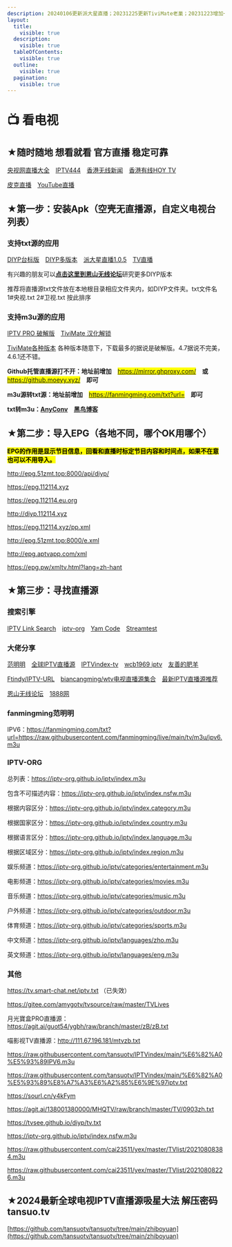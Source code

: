 ```yaml
---
description: 20240106更新派大星直播；20231225更新TiviMate老巢；20231223增加一些奇奇怪怪的直播。
layout:
  title:
    visible: true
  description:
    visible: true
  tableOfContents:
    visible: true
  outline:
    visible: true
  pagination:
    visible: true
---
```


# 📺 看电视

## ★随时随地 想看就看 官方直播 稳定可靠

[央视网直播大全](https://tv.cctv.com/live)　[IPTV444](https://www.iptv444.com)　[香港无线新闻](https://news.tvb.com/tc/live/83)　[香港有线HOY TV](https://hoy.tv/live?channel\_no=77)

[皮克直播](https://piko.live/c/news)　[YouTube直播](https://www.youtube.com/results?search\_query=%E6%96%B0%E9%97%BB+%E7%9B%B4%E6%92%AD\&sp=EgJAAQ%253D%253D)

## ★第一步：安装Apk（空壳无直播源，自定义电视台列表）

### 支持txt源的应用

[DIYP台标版](https://tansuo.lanzoub.com/izIp40ve9ing)　[DIYP多版本](https://sharerw.lanzoui.com/b0aevufxe)　[派大星直播1.0.5](https://tansuo.lanzouo.com/ilBOj1kywj2j)　[TV直播](https://tansuo.lanzoub.com/iTGGy0qbhc7e)

有兴趣的朋友可以[**点击这里到恩山无线论坛**](https://www.right.com.cn/forum/thread-8280295-1-1.html)研究更多DIYP版本

推荐将直播源txt文件放在本地根目录相应文件夹内，如DIYP文件夹。txt文件名 1#央视.txt 2#卫视.txt 按此排序

### 支持m3u源的应用

[IPTV PRO 破解版](https://www.423down.com/9788.html)　[TiviMate 汉化解锁](https://tansuo.lanzoub.com/iCe7L0z3vweb)

[TiviMate各种版本](https://appel-hh.de/index.php?dir=apk/TiviMate/) 各种版本随意下，下载最多的据说是破解版。4.7据说不完美，4.6.1还不错。

**Github托管直播源打不开：地址前增加**　<mark style="color:red;">https://mirror.ghproxy.com/</mark>　**或**　<mark style="color:red;">https://github.moeyy.xyz/</mark>　**即可**

**m3u源转txt源：地址前增加**　<mark style="color:red;">https://fanmingming.com/txt?url=</mark>　**即可**

**txt转m3u：**[**AnyConv**](https://anyconv.com/txt-to-m3u-converter/)　[**黑鸟博客**](https://guihet.com/tvlistconvert.html)

## ★第二步：导入EPG（各地不同，哪个OK用哪个）

<mark style="background-color:yellow;">**EPG的作用是显示节目信息，回看和直播时标定节目内容和时间点，如果不在意也可以不用导入。**</mark>

http://epg.51zmt.top:8000/api/diyp/

https://epg.112114.xyz

https://epg.112114.eu.org

http://diyp.112114.xyz

https://epg.112114.xyz/pp.xml

http://epg.51zmt.top:8000/e.xml

http://epg.aptvapp.com/xml

https://epg.pw/xmltv.html?lang=zh-hant

## ★第三步：寻找直播源

### 搜索引擎

[IPTV Link Search](https://www.foodieguide.com/iptvsearch/)　[iptv-org](https://iptv-org.github.io/)　[Yam Code](https://www.yamcode.com/trending)　[Streamtest](https://streamtest.in/logs)

### 大佬分享

[范明明](https://github.com/fanmingming/live)　[全球IPTV直播源](https://github.com/iptv-org/iptv)　[IPTVindex-tv](https://github.com/tansuotv/IPTVindex/tree/main/tv)　[wcb1969 iptv](https://github.com/wcb1969/iptv)　[友善的肥羊](https://github.com/22705/IPTV-2/tree/main)

[Ftindy/IPTV-URL](https://github.com/Ftindy/IPTV-URL)　[biancangming/wtv电视直播源集合](https://github.com/biancangming/wtv)　[最新IPTV直播源推荐](https://github.com/biancangming/wtv/wiki/%E6%9C%80%E6%96%B0IPTV%E7%9B%B4%E6%92%AD%E6%BA%90m3u8%E4%B8%8B%E8%BD%BD%EF%BC%8C%E7%94%B5%E8%A7%86%E7%9B%B4%E6%92%AD%E7%BD%91%E7%AB%99%E6%8E%A8%E8%8D%90)

[恩山无线论坛](https://www.right.com.cn/forum/forum-182-1.html)　[1888网](https://www.yibababa.com/vod)

### fanmingming范明明

IPV6：https://fanmingming.com/txt?url=https://raw.githubusercontent.com/fanmingming/live/main/tv/m3u/ipv6.m3u

### IPTV-ORG

总列表：https://iptv-org.github.io/iptv/index.m3u

包含不可描述内容：https://iptv-org.github.io/iptv/index.nsfw.m3u

根据内容区分：https://iptv-org.github.io/iptv/index.category.m3u

根据国家区分：https://iptv-org.github.io/iptv/index.country.m3u

根据语言区分：https://iptv-org.github.io/iptv/index.language.m3u

根据区域区分：https://iptv-org.github.io/iptv/index.region.m3u

娱乐频道：https://iptv-org.github.io/iptv/categories/entertainment.m3u

电影频道：https://iptv-org.github.io/iptv/categories/movies.m3u

音乐频道：https://iptv-org.github.io/iptv/categories/music.m3u

户外频道：https://iptv-org.github.io/iptv/categories/outdoor.m3u

体育频道：https://iptv-org.github.io/iptv/categories/sports.m3u

中文频道：https://iptv-org.github.io/iptv/languages/zho.m3u

英文频道：https://iptv-org.github.io/iptv/languages/eng.m3u

### 其他

https://tv.smart-chat.net/iptv.txt （已失效）

https://gitee.com/amygotv/tvsource/raw/master/TVLives

月光寶盒PRO直播源：https://agit.ai/guot54/ygbh/raw/branch/master/zB/zB.txt

喵影视TV直播源：http://111.67.196.181/mtvzb.txt

https://raw.githubusercontent.com/tansuotv/IPTVindex/main/%E6%82%A0%E5%93%89IPV6.m3u

https://raw.githubusercontent.com/tansuotv/IPTVindex/main/%E6%82%A0%E5%93%89%E8%A7%A3%E6%A2%85%E6%9E%97iptv.txt

https://sourl.cn/y4kFym

https://agit.ai/138001380000/MHQTV/raw/branch/master/TV/0903zh.txt

https://tvsee.github.io/diyp/tv.txt

https://iptv-org.github.io/iptv/index.nsfw.m3u

https://raw.githubusercontent.com/cai23511/yex/master/TVlist/20210808384.m3u

https://raw.githubusercontent.com/cai23511/yex/master/TVlist/20210808226.m3u

## ★2024最新全球电视IPTV直播源吸星大法 解压密码 tansuo.tv

[https://github.com/tansuotv/tansuotv/tree/main/zhiboyuan](https://github.com/tansuotv/tansuotv/tree/main/zhiboyuan)
